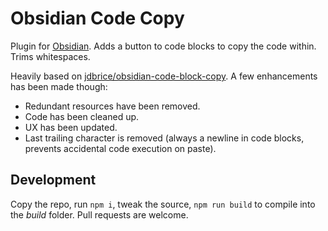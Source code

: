 # Obsidian Code Copy
Plugin for [Obsidian](https://obsidian.md). Adds a button to code blocks to copy the code within. Trims whitespaces.

Heavily based on [jdbrice/obsidian-code-block-copy](https://github.com/jdbrice/obsidian-code-block-copy). A few enhancements has been made though:

* Redundant resources have been removed.
* Code has been cleaned up.
* UX has been updated.
* Last trailing character is removed (always a newline in code blocks, prevents accidental code execution on paste).

## Development
Copy the repo, run `npm i`, tweak the source, `npm run build` to compile into the _build_ folder. Pull requests are welcome.
